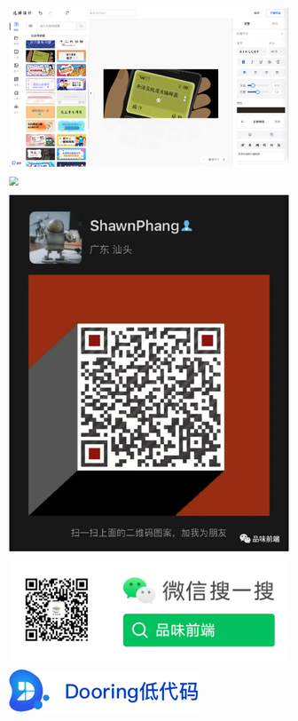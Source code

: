 ![](../images/2023-11-20-1700443765831.png)

![](../images/logo.png)

![](../images/2024-3-1-1709306328344.png)

![](../images/2024-3-1-1709306365949.png)

![](../images/2024-3-3-1709450701432.png)